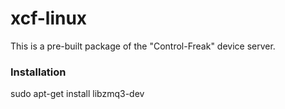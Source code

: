 # xcf-linux

This is a pre-built package of the "Control-Freak" device server.



### Installation 
sudo apt-get install libzmq3-dev